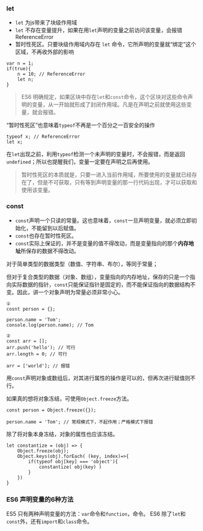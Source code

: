 ### let

+ `let` 为js带来了块级作用域
+ `let` 不存在变量提升，如果在用`let`声明的变量之前访问该变量，会报错 ReferenceError
+ 暂时性死区。只要块级作用域内存在 `let` 命令，它所声明的变量就“绑定”这个区域，不再收外部的影响

```
var n = 1;
if(true){
    n = 10; // ReferenceError
    let n;
}
```

> ES6 明确规定，如果区块中存在`let`和`const`命令，这个区块对这些命令声明的变量，从一开始就形成了封闭作用域。凡是在声明之前就使用这些变量，就会报错。

“暂时性死区”也意味着`typeof`不再是一个百分之一百安全的操作
```
typeof x; // ReferenceError
let x;
```
在`let`出现之前，利用`typeof`检测一个未声明的变量时，不会报错，而是返回`undefined`；所以也提醒我们，变量一定要在声明之后再使用。

> 暂时性死区的本质就是，只要一进入当前作用域，所要使用的变量就已经存在了，但是不可获取，只有等到声明变量的那一行代码出现，才可以获取和使用该变量。


### const

+ `const`声明一个只读的常量。这也意味着，`const`一旦声明变量，就必须立即初始化，不能留到以后赋值。
+ `const`也存在暂时性死区。
+ `const`实际上保证的，并不是变量的值不得改动，而是变量指向的那个**内存地址**所保存的数据不得改动。

对于简单类型的数据类型（数值、字符串、布尔），等同于常量；

但对于复合类型的数据（对象、数组），变量指向的内存地址，保存的只是一个指向实际数据的指针，`const`只能保证指针是固定的，而不能保证指向的数据结构不变。因此，讲一个对象声明为常量必须非常小心。

```
①
cosnt person = {};

person.name = 'Tom';
console.log(person.name); // Tom

②
const arr = [];
arr.push('hello'); // 可行
arr.length = 0; // 可行

arr = ['world']; // 报错
```
用`const`声明对象或数组后，对其进行属性的操作是可以的，但再次进行赋值则不行。


如果真的想将对象冻结，可使用`Object.freeze`方法。

```
const person = Object.freeze({});

person.name = 'Tom'; // 常规模式下，不起作用；严格模式下报错
```

除了将对象本身冻结，对象的属性也应该冻结。

```
let constantize = (obj) => {
    Object.freeze(obj);
    Object.keys(obj).forEach( (key, index)=>{
        if(typeof obj[key] === 'object'){
            constantize( obj(key) )
        }
    })
}
```

### ES6 声明变量的6种方法

ES5 只有两种声明变量的方法：`var`命令和`function`，命令。
ES6 除了`let`和`const`外，还有`import`和`class`命令。
